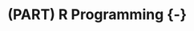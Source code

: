 
# (PART) R Programming {-}

<!-- # Overview -->

<!-- The following chapters will introduce you to the basics of the R programming language. -->
